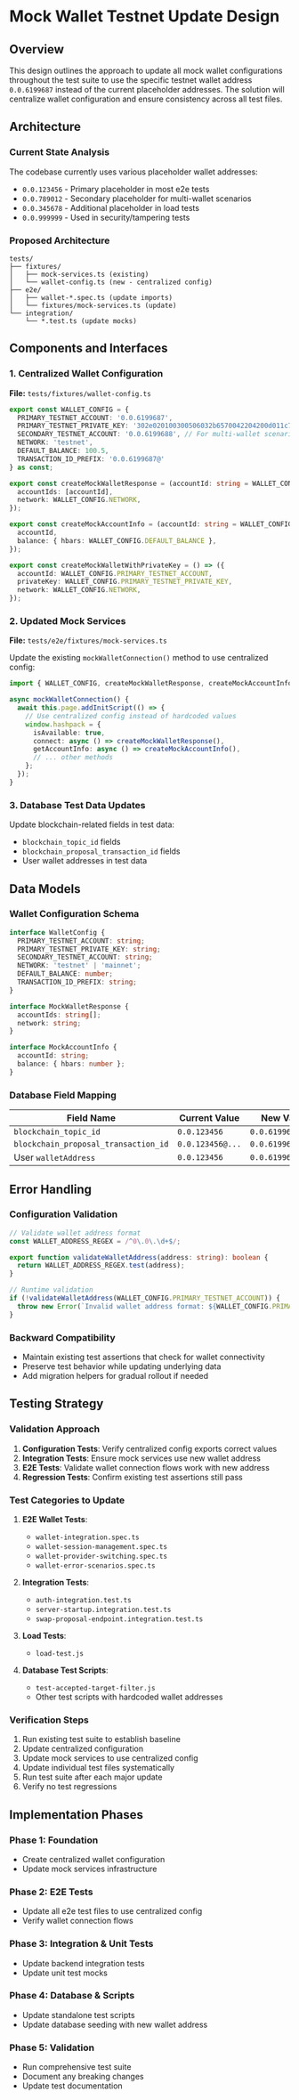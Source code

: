 # Mock Wallet Testnet Update Design

## Overview

This design outlines the approach to update all mock wallet configurations throughout the test suite to use the specific testnet wallet address `0.0.6199687` instead of the current placeholder addresses. The solution will centralize wallet configuration and ensure consistency across all test files.

## Architecture

### Current State Analysis

The codebase currently uses various placeholder wallet addresses:
- `0.0.123456` - Primary placeholder in most e2e tests
- `0.0.789012` - Secondary placeholder for multi-wallet scenarios  
- `0.0.345678` - Additional placeholder in load tests
- `0.0.999999` - Used in security/tampering tests

### Proposed Architecture

```
tests/
├── fixtures/
│   ├── mock-services.ts (existing)
│   └── wallet-config.ts (new - centralized config)
├── e2e/
│   ├── wallet-*.spec.ts (update imports)
│   └── fixtures/mock-services.ts (update)
└── integration/
    └── *.test.ts (update mocks)
```

## Components and Interfaces

### 1. Centralized Wallet Configuration

**File:** `tests/fixtures/wallet-config.ts`

```typescript
export const WALLET_CONFIG = {
  PRIMARY_TESTNET_ACCOUNT: '0.0.6199687',
  PRIMARY_TESTNET_PRIVATE_KEY: '302e020100300506032b6570042204200d011c720c7f83813569957825c8da8ce95bc4e8f17fc4a44d4614d7b7e60c70',
  SECONDARY_TESTNET_ACCOUNT: '0.0.6199688', // For multi-wallet scenarios
  NETWORK: 'testnet',
  DEFAULT_BALANCE: 100.5,
  TRANSACTION_ID_PREFIX: '0.0.6199687@'
} as const;

export const createMockWalletResponse = (accountId: string = WALLET_CONFIG.PRIMARY_TESTNET_ACCOUNT) => ({
  accountIds: [accountId],
  network: WALLET_CONFIG.NETWORK,
});

export const createMockAccountInfo = (accountId: string = WALLET_CONFIG.PRIMARY_TESTNET_ACCOUNT) => ({
  accountId,
  balance: { hbars: WALLET_CONFIG.DEFAULT_BALANCE },
});

export const createMockWalletWithPrivateKey = () => ({
  accountId: WALLET_CONFIG.PRIMARY_TESTNET_ACCOUNT,
  privateKey: WALLET_CONFIG.PRIMARY_TESTNET_PRIVATE_KEY,
  network: WALLET_CONFIG.NETWORK,
});
```

### 2. Updated Mock Services

**File:** `tests/e2e/fixtures/mock-services.ts`

Update the existing `mockWalletConnection()` method to use centralized config:

```typescript
import { WALLET_CONFIG, createMockWalletResponse, createMockAccountInfo } from '../fixtures/wallet-config';

async mockWalletConnection() {
  await this.page.addInitScript(() => {
    // Use centralized config instead of hardcoded values
    window.hashpack = {
      isAvailable: true,
      connect: async () => createMockWalletResponse(),
      getAccountInfo: async () => createMockAccountInfo(),
      // ... other methods
    };
  });
}
```

### 3. Database Test Data Updates

Update blockchain-related fields in test data:
- `blockchain_topic_id` fields
- `blockchain_proposal_transaction_id` fields  
- User wallet addresses in test data

## Data Models

### Wallet Configuration Schema

```typescript
interface WalletConfig {
  PRIMARY_TESTNET_ACCOUNT: string;
  PRIMARY_TESTNET_PRIVATE_KEY: string;
  SECONDARY_TESTNET_ACCOUNT: string;
  NETWORK: 'testnet' | 'mainnet';
  DEFAULT_BALANCE: number;
  TRANSACTION_ID_PREFIX: string;
}

interface MockWalletResponse {
  accountIds: string[];
  network: string;
}

interface MockAccountInfo {
  accountId: string;
  balance: { hbars: number };
}
```

### Database Field Mapping

| Field Name | Current Value | New Value |
|------------|---------------|-----------|
| `blockchain_topic_id` | `0.0.123456` | `0.0.6199687` |
| `blockchain_proposal_transaction_id` | `0.0.123456@...` | `0.0.6199687@...` |
| User `walletAddress` | `0.0.123456` | `0.0.6199687` |

## Error Handling

### Configuration Validation

```typescript
// Validate wallet address format
const WALLET_ADDRESS_REGEX = /^0\.0\.\d+$/;

export function validateWalletAddress(address: string): boolean {
  return WALLET_ADDRESS_REGEX.test(address);
}

// Runtime validation
if (!validateWalletAddress(WALLET_CONFIG.PRIMARY_TESTNET_ACCOUNT)) {
  throw new Error(`Invalid wallet address format: ${WALLET_CONFIG.PRIMARY_TESTNET_ACCOUNT}`);
}
```

### Backward Compatibility

- Maintain existing test assertions that check for wallet connectivity
- Preserve test behavior while updating underlying data
- Add migration helpers for gradual rollout if needed

## Testing Strategy

### Validation Approach

1. **Configuration Tests**: Verify centralized config exports correct values
2. **Integration Tests**: Ensure mock services use new wallet address
3. **E2E Tests**: Validate wallet connection flows work with new address
4. **Regression Tests**: Confirm existing test assertions still pass

### Test Categories to Update

1. **E2E Wallet Tests**:
   - `wallet-integration.spec.ts`
   - `wallet-session-management.spec.ts`
   - `wallet-provider-switching.spec.ts`
   - `wallet-error-scenarios.spec.ts`

2. **Integration Tests**:
   - `auth-integration.test.ts`
   - `server-startup.integration.test.ts`
   - `swap-proposal-endpoint.integration.test.ts`

3. **Load Tests**:
   - `load-test.js`

4. **Database Test Scripts**:
   - `test-accepted-target-filter.js`
   - Other test scripts with hardcoded wallet addresses

### Verification Steps

1. Run existing test suite to establish baseline
2. Update centralized configuration
3. Update mock services to use centralized config
4. Update individual test files systematically
5. Run test suite after each major update
6. Verify no test regressions

## Implementation Phases

### Phase 1: Foundation
- Create centralized wallet configuration
- Update mock services infrastructure

### Phase 2: E2E Tests
- Update all e2e test files to use centralized config
- Verify wallet connection flows

### Phase 3: Integration & Unit Tests
- Update backend integration tests
- Update unit test mocks

### Phase 4: Database & Scripts
- Update standalone test scripts
- Update database seeding with new wallet address

### Phase 5: Validation
- Run comprehensive test suite
- Document any breaking changes
- Update test documentation